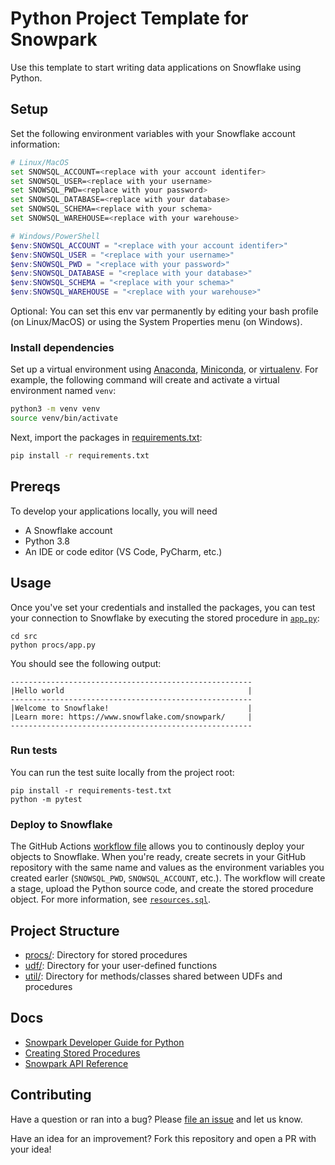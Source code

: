 # Python Project Template for Snowpark

Use this template to start writing data applications on Snowflake using Python.

## Setup

Set the following environment variables with your Snowflake account information:

```bash
# Linux/MacOS
set SNOWSQL_ACCOUNT=<replace with your account identifer>
set SNOWSQL_USER=<replace with your username>
set SNOWSQL_PWD=<replace with your password>
set SNOWSQL_DATABASE=<replace with your database>
set SNOWSQL_SCHEMA=<replace with your schema>
set SNOWSQL_WAREHOUSE=<replace with your warehouse>
```

```powershell
# Windows/PowerShell
$env:SNOWSQL_ACCOUNT = "<replace with your account identifer>"
$env:SNOWSQL_USER = "<replace with your username>"
$env:SNOWSQL_PWD = "<replace with your password>"
$env:SNOWSQL_DATABASE = "<replace with your database>"
$env:SNOWSQL_SCHEMA = "<replace with your schema>"
$env:SNOWSQL_WAREHOUSE = "<replace with your warehouse>"
```

Optional: You can set this env var permanently by editing your bash profile (on Linux/MacOS) or 
using the System Properties menu (on Windows).

### Install dependencies

Set up a virtual environment using [Anaconda](), [Miniconda](), or [virtualenv](). For example, the following command will create and activate a virtual environment named `venv`:

```bash
python3 -m venv venv
source venv/bin/activate
```

Next, import the packages in [requirements.txt](requirements.txt):

```bash
pip install -r requirements.txt
```

## Prereqs

To develop your applications locally, you will need

- A Snowflake account
- Python 3.8
- An IDE or code editor (VS Code, PyCharm, etc.)

## Usage

Once you've set your credentials and installed the packages, you can test your connection to Snowflake by executing the stored procedure in [`app.py`](src/procs/app.py):

```
cd src
python procs/app.py
```

You should see the following output:

```
------------------------------------------------------
|Hello world                                         |
------------------------------------------------------
|Welcome to Snowflake!                               |
|Learn more: https://www.snowflake.com/snowpark/     |
------------------------------------------------------
```

### Run tests

You can run the test suite locally from the project root:

```
pip install -r requirements-test.txt
python -m pytest
```

### Deploy to Snowflake

The GitHub Actions [workflow file](.github/workflows/build-and-deploy.yml) allows you to continously deploy your objects to Snowflake. When you're ready,
create secrets in your GitHub repository with the same name and values as the environment variables you created earler (`SNOWSQL_PWD`, `SNOWSQL_ACCOUNT`, etc.). The workflow will create a stage, upload the Python source code, and create the stored procedure object. For more information, see [`resources.sql`](resources.sql).

## Project Structure

- [procs/](src/procs/): Directory for stored procedures
- [udf/](src/udf/): Directory for your user-defined functions
- [util/](src/util/): Directory for methods/classes shared between UDFs and procedures

## Docs

- [Snowpark Developer Guide for Python](https://docs.snowflake.com/en/developer-guide/snowpark/python/index)
- [Creating Stored Procedures](https://docs.snowflake.com/en/developer-guide/snowpark/python/creating-sprocs)
- [Snowpark API Reference](https://docs.snowflake.com/developer-guide/snowpark/reference/python/index.html)

## Contributing

Have a question or ran into a bug? Please [file an issue](https://github.com/Snowflake-Labs/snowpark-python-template/issues/new) and let us know.

Have an idea for an improvement? Fork this repository and open a PR with your idea!

